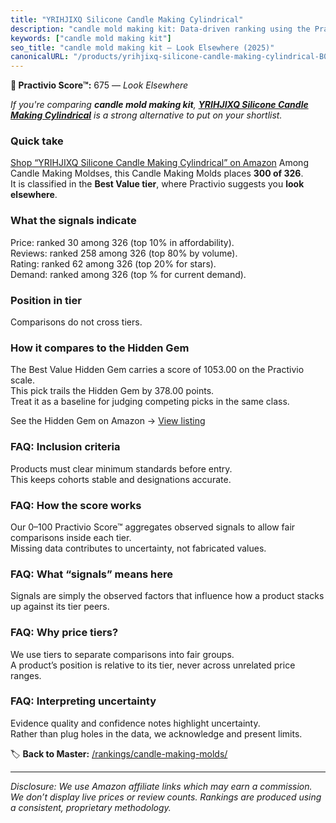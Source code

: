 ```yaml
---
title: "YRIHJIXQ Silicone Candle Making Cylindrical"
description: "candle mold making kit: Data-driven ranking using the Practivio Score™. Positioned by quality, value, demand, findability, momentum."
keywords: ["candle mold making kit"]
seo_title: "candle mold making kit — Look Elsewhere (2025)"
canonicalURL: "/products/yrihjixq-silicone-candle-making-cylindrical-B0DMSKD47P/"
---
```


**🚫 Practivio Score™:** 675 — _Look Elsewhere_


*If you're comparing **candle mold making kit**, **[YRIHJIXQ Silicone Candle Making Cylindrical](https://www.amazon.com/dp/B0DMSKD47P?tag=practivio-20)** is a strong alternative to put on your shortlist.*
### Quick take
[Shop “YRIHJIXQ Silicone Candle Making Cylindrical” on Amazon](https://www.amazon.com/dp/B0DMSKD47P?tag=practivio-20)
Among Candle Making Moldses, this Candle Making Molds places **300 of 326**.  
It is classified in the **Best Value tier**, where Practivio suggests you **look elsewhere**.

### What the signals indicate
Price: ranked 30 among 326 (top 10% in affordability).  
Reviews: ranked 258 among 326 (top 80% by volume).  
Rating: ranked 62 among 326 (top 20% for stars).  
Demand: ranked  among 326 (top % for current demand).

### Position in tier
Comparisons do not cross tiers.

### How it compares to the Hidden Gem
The Best Value Hidden Gem carries a score of 1053.00 on the Practivio scale.  
This pick trails the Hidden Gem by 378.00 points.  
Treat it as a baseline for judging competing picks in the same class.  

See the Hidden Gem on Amazon → [View listing](https://www.amazon.com/dp/B07PM3XRXY?tag=practivio-20)

### FAQ: Inclusion criteria
Products must clear minimum standards before entry.  
This keeps cohorts stable and designations accurate.

### FAQ: How the score works
Our 0–100 Practivio Score™ aggregates observed signals to allow fair comparisons inside each tier.  
Missing data contributes to uncertainty, not fabricated values.

### FAQ: What “signals” means here
Signals are simply the observed factors that influence how a product stacks up against its tier peers.

### FAQ: Why price tiers?
We use tiers to separate comparisons into fair groups.  
A product’s position is relative to its tier, never across unrelated price ranges.

### FAQ: Interpreting uncertainty
Evidence quality and confidence notes highlight uncertainty.  
Rather than plug holes in the data, we acknowledge and present limits.


🏷️ **Back to Master:** [/rankings/candle-making-molds/](/rankings/candle-making-molds/)

---
_Disclosure: We use Amazon affiliate links which may earn a commission. We don’t display live prices or review counts. Rankings are produced using a consistent, proprietary methodology._

